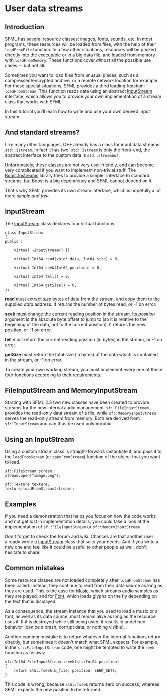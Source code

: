 # User data streams

## Introduction

SFML has several resource classes: images, fonts, sounds, etc. In most programs, these resources will be loaded from files, with the help of their `loadFromFile` function. In a few other situations, resources will be packed directly into the executable or in a big data file, and loaded from memory with `loadFromMemory`. These functions cover *almost* all the possible use cases -- but not all. 

Sometimes you want to load files from unusual places, such as a compressed/encrypted archive, or a remote network location for example. For these special situations, SFML provides a third loading function: `loadFromStream`. This function reads data using an abstract [InputStream]({{book.api}}/InputStream.html) interface, which allows you to provide your own implementation of a stream class that works with SFML. 

In this tutorial you'll learn how to write and use your own derived input stream. 

## And standard streams?

Like many other languages, C++ already has a class for input data streams: `std::istream`. In fact it has two: `std::istream` is only the front-end, the abstract interface to the custom data is `std::streambuf`. 

Unfortunately, these classes are not very user friendly, and can become very complicated if you want to implement non-trivial stuff. The [Boost.Iostreams](http://www.boost.org/doc/libs/1_49_0/libs/iostreams/doc/index.html "Boost.Iostreams") library tries to provide a simpler interface to standard streams, but Boost is a big dependency and SFML cannot depend on it. 

That's why SFML provides its own stream interface, which is hopefully a lot more *simple and fast*. 

## InputStream

The [InputStream]({{book.api}}/InputStream.html) class declares four virtual functions: 

```
class InputStream
{
public :

    virtual ~InputStream() {}

    virtual Int64 read(void* data, Int64 size) = 0;

    virtual Int64 seek(Int64 position) = 0;

    virtual Int64 tell() = 0;

    virtual Int64 getSize() = 0;
};
```

**read** must extract *size* bytes of data from the stream, and copy them to the supplied *data* address. It returns the number of bytes read, or -1 on error. 

**seek** must change the current reading position in the stream. Its *position* argument is the absolute byte offset to jump to (so it is relative to the beginning of the data, not to the current position). It returns the new position, or -1 on error. 

**tell** must return the current reading position (in bytes) in the stream, or -1 on error. 

**getSize** must return the total size (in bytes) of the data which is contained in the stream, or -1 on error. 

To create your own working stream, you must implement every one of these four functions according to their requirements. 

## FileInputStream and MemoryInputStream

Starting with SFML 2.3 two new classes have been created to provide streams for the new internal audio management. `sf::FileInputStream` provides the read-only data stream of a file, while `sf::MemoryInputStream` serves the read-only stream from memory. Both are derived from `sf::InputStream` and can thus be used polymorphic. 

## Using an InputStream

Using a custom stream class is straight-forward: instantiate it, and pass it to the `loadFromStream` (or `openFromStream`) function of the object that you want to load. 

```
sf::FileStream stream;
stream.open("image.png");

sf::Texture texture;
texture.loadFromStream(stream);
```

## Examples

If you need a demonstration that helps you focus on how the code works, and not get lost in implementation details, you could take a look at the implementation of `sf::FileInputStream` or `sf::MemoryInputStream`. 

Don't forget to check the forum and wiki. Chances are that another user already wrote a [InputStream]({{book.api}}/InputStream.html) class that suits your needs. And if you write a new one and feel like it could be useful to other people as well, don't hesitate to share! 

## Common mistakes

Some resource classes are not loaded completely after `loadFromStream` has been called. Instead, they continue to read from their data source as long as they are used. This is the case for [Music]({{book.api}}/Music.html), which streams audio samples as they are played, and for [Font]({{book.api}}/Font.html), which loads glyphs on the fly depending on the text that is displayed. 

As a consequence, the stream instance that you used to load a music or a font, as well as its data source, must remain alive as long as the resource uses it. If it is destroyed while still being used, it results in undefined behavior (can be a crash, corrupt data, or nothing visible). 

Another common mistake is to return whatever the internal functions return directly, but sometimes it doesn't match what SFML expects. For example, in the `sf::FileInputStream` code, one might be tempted to write the `seek` function as follows: 

```
sf::Int64 FileInputStream::seek(sf::Int64 position)
{
    return std::fseek(m_file, position, SEEK_SET);
}
```

This code is wrong, because `std::fseek` returns zero on success, whereas SFML expects the new position to be returned. 
